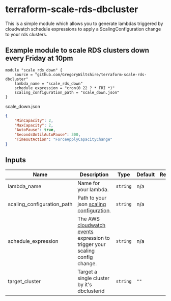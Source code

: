 # terraform-scale-rds-dbcluster
This is a simple module which allows you to generate lambdas triggered by cloudwatch schedule expressions to apply a ScalingConfiguration change to your rds clusters.

## Example module to scale RDS clusters down every Friday at 10pm
```hcl
module "scale_rds_down" {
    source = "github.com/GregoryWiltshire/terraform-scale-rds-dbcluster"
    lambda_name = "scale_rds_down"
    schedule_expression = "cron(0 22 ? * FRI *)"
    scaling_configuration_path = "scale_down.json"
}
```

scale_down.json
```json
{
    "MinCapacity": 2,
    "MaxCapacity": 2,
    "AutoPause": true,
    "SecondsUntilAutoPause": 300,
    "TimeoutAction": "ForceApplyCapacityChange"
}
```


## Inputs

| Name | Description | Type | Default | Required |
|------|-------------|------|---------|:--------:|
| lambda_name | Name for your lambda. | `string` | n/a | yes |
| scaling_configuration_path | Path to your json [scaling configuration](https://boto3.amazonaws.com/v1/documentation/api/latest/reference/services/rds.html#RDS.Client.modify_db_cluster). | `string` | n/a | yes |
| schedule_expression | The AWS [cloudwatch events](https://docs.aws.amazon.com/lambda/latest/dg/services-cloudwatchevents-expressions.html) expression to trigger your scaling config change. | `string` | n/a | yes |
| target_cluster | Target a single cluster by it's dbclusterid | `string` | `""` | no |

